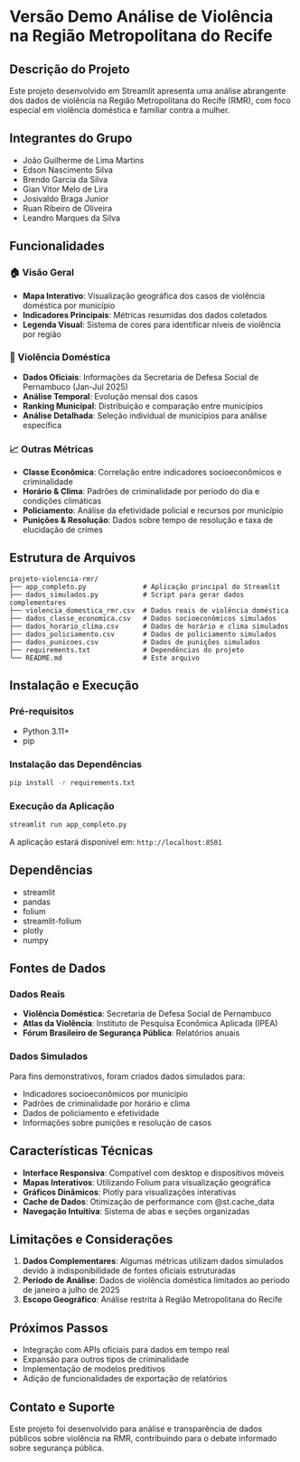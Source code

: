 # Versão Demo Análise de Violência na Região Metropolitana do Recife

## Descrição do Projeto

Este projeto desenvolvido em Streamlit apresenta uma análise abrangente dos dados de violência na Região Metropolitana do Recife (RMR), com foco especial em violência doméstica e familiar contra a mulher.

## Integrantes do Grupo
- João Guilherme de Lima Martins
- Edson Nascimento Silva
- Brendo Garcia da Silva
- Gian Vitor Melo de Lira
- Josivaldo Braga Junior
- Ruan Ribeiro de Oliveira
- Leandro Marques da Silva

## Funcionalidades

### 🏠 Visão Geral
- **Mapa Interativo**: Visualização geográfica dos casos de violência doméstica por município
- **Indicadores Principais**: Métricas resumidas dos dados coletados
- **Legenda Visual**: Sistema de cores para identificar níveis de violência por região

### 👩 Violência Doméstica
- **Dados Oficiais**: Informações da Secretaria de Defesa Social de Pernambuco (Jan-Jul 2025)
- **Análise Temporal**: Evolução mensal dos casos
- **Ranking Municipal**: Distribuição e comparação entre municípios
- **Análise Detalhada**: Seleção individual de municípios para análise específica

### 📈 Outras Métricas
- **Classe Econômica**: Correlação entre indicadores socioeconômicos e criminalidade
- **Horário & Clima**: Padrões de criminalidade por período do dia e condições climáticas
- **Policiamento**: Análise da efetividade policial e recursos por município
- **Punições & Resolução**: Dados sobre tempo de resolução e taxa de elucidação de crimes

## Estrutura de Arquivos

```
projeto-violencia-rmr/
├── app_completo.py              # Aplicação principal do Streamlit
├── dados_simulados.py           # Script para gerar dados complementares
├── violencia_domestica_rmr.csv  # Dados reais de violência doméstica
├── dados_classe_economica.csv   # Dados socioeconômicos simulados
├── dados_horario_clima.csv      # Dados de horário e clima simulados
├── dados_policiamento.csv       # Dados de policiamento simulados
├── dados_punicoes.csv           # Dados de punições simulados
├── requirements.txt             # Dependências do projeto
└── README.md                    # Este arquivo
```

## Instalação e Execução

### Pré-requisitos
- Python 3.11+
- pip

### Instalação das Dependências
```bash
pip install -r requirements.txt
```

### Execução da Aplicação
```bash
streamlit run app_completo.py
```

A aplicação estará disponível em: `http://localhost:8501`

## Dependências

- streamlit
- pandas
- folium
- streamlit-folium
- plotly
- numpy

## Fontes de Dados

### Dados Reais
- **Violência Doméstica**: Secretaria de Defesa Social de Pernambuco
- **Atlas da Violência**: Instituto de Pesquisa Econômica Aplicada (IPEA)
- **Fórum Brasileiro de Segurança Pública**: Relatórios anuais

### Dados Simulados
Para fins demonstrativos, foram criados dados simulados para:
- Indicadores socioeconômicos por município
- Padrões de criminalidade por horário e clima
- Dados de policiamento e efetividade
- Informações sobre punições e resolução de casos

## Características Técnicas

- **Interface Responsiva**: Compatível com desktop e dispositivos móveis
- **Mapas Interativos**: Utilizando Folium para visualização geográfica
- **Gráficos Dinâmicos**: Plotly para visualizações interativas
- **Cache de Dados**: Otimização de performance com @st.cache_data
- **Navegação Intuitiva**: Sistema de abas e seções organizadas

## Limitações e Considerações

1. **Dados Complementares**: Algumas métricas utilizam dados simulados devido à indisponibilidade de fontes oficiais estruturadas
2. **Período de Análise**: Dados de violência doméstica limitados ao período de janeiro a julho de 2025
3. **Escopo Geográfico**: Análise restrita à Região Metropolitana do Recife

## Próximos Passos

- Integração com APIs oficiais para dados em tempo real
- Expansão para outros tipos de criminalidade
- Implementação de modelos preditivos
- Adição de funcionalidades de exportação de relatórios

## Contato e Suporte

Este projeto foi desenvolvido para análise e transparência de dados públicos sobre violência na RMR, contribuindo para o debate informado sobre segurança pública.

